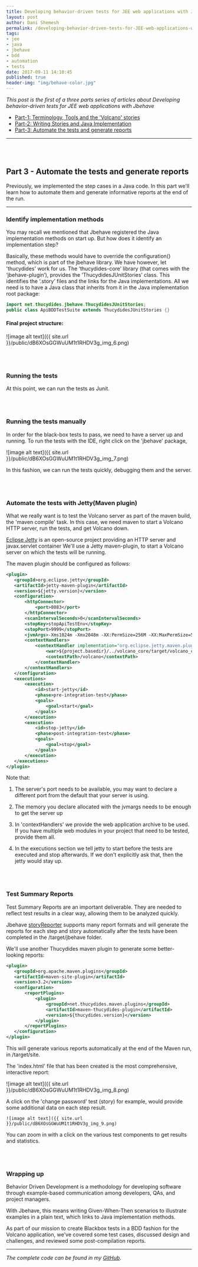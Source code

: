 ```yaml
---
title: Developing behavior-driven tests for JEE web applications with Jbehave - Part 3
layout: post
author: Dani Shemesh
permalink: /developing-behavior-driven-tests-for-JEE-web-applications-with-Jbehave-part-3/
tags:
- jee
- java
- jbehave
- bdd
- automation
- tests
date: 2017-09-11 14:10:45
published: true
header-img: "img/behave-color.jpg"
---
```


<i>This post is the first of a three parts series of articles about Developing behavior-driven tests for JEE web applications with Jbehave</i>

* [Part-1: Terminology, Tools and the 'Volcano' stories](https://fullgc.github.io/developing-behavior-driven-tests-for-JEE-web-applications-with-Jbehave-part-1)
* [Part-2: Writing Stories and Java Implementation](https://fullgc.github.io/developing-behavior-driven-tests-for-JEE-web-applications-with-Jbehave-part-2)
* [Part-3: Automate the tests and generate reports](https://fullgc.github.io/developing-behavior-driven-tests-for-JEE-web-applications-with-Jbehave-part-3)

------------------------------------------------------------------------------------------

<br><br>
## Part 3 - Automate the tests and generate reports

Previously, we implemented the step cases in a Java code.
In this part we'll learn how to automate them and generate informative reports at the end of the run.

-----------------------------------------------------------------------------------------------------
### Identify implementation methods

You may recall we mentioned that Jbehave registered the Java implementation methods on start up. But how does it identify an implementation step?

Basically, these methods would have to override the configuration() method, which is part of the jbehave library. We have however, let 'thucydides' work for us. The ‘thucydides-core’ library (that comes with the ‘jbehave-plugin’), provides the ‘ThucydidesJUnitStories’ class. This identifies the ‘.story’ files and the links for the Java implementations. All we need is to have a Java class that inherits from it in the Java implementation root package:

````java
import net.thucydides.jbehave.ThucydidesJUnitStories;
public class ApiBDDTestSuite extends ThucydidesJUnitStories {}
````

#### Final project structure:

![image alt text]({{ site.url }}/public/dB6XOsGGWuUM1t1RHDV3g_img_6.png)

<br><br>
### Running the tests

At this point, we can run the tests as Junit.

<br><br>
### Running the tests manually

In order for the black-box tests to pass, we need to have a server up and running. To run the tests with the IDE, right click on the 'jbehave' package,

  ![image alt text]({{ site.url }}/public/dB6XOsGGWuUM1t1RHDV3g_img_7.png)

In this fashion, we can run the tests quickly, debugging them and the server.

<br><br>
### Automate the tests with Jetty(Maven plugin)

What we really want is to test the Volcano server as part of the maven build, the 'maven compile' task.
In this case, we need maven to start a Volcano HTTP server, run the tests, and get Volcano down.

[Eclipse Jetty](https://www.eclipse.org/jetty/) is an open-source project providing an HTTP server and javax.servlet container
We'll use a Jetty maven-plugin, to start a Volcano server on which the tests will be running.

The maven plugin should be configured as follows:

````xml
<plugin>
   <groupId>org.eclipse.jetty</groupId>
   <artifactId>jetty-maven-plugin</artifactId>
   <version>${jetty.version}</version>
   <configuration>
       <httpConnector>
           <port>8083</port>
       </httpConnector>
       <scanIntervalSeconds>0</scanIntervalSeconds>
       <stopKey>stopApiTestEnv</stopKey>
       <stopPort>9999</stopPort>
       <jvmArgs>-Xms1024m -Xmx2048m -XX:PermSize=256M -XX:MaxPermSize=512M</jvmArgs>
       <contextHandlers>
           <contextHandler implementation="org.eclipse.jetty.maven.plugin.JettyWebAppContext">
               <war>${project.basedir}/../volcano_core/target/volcano_core-1.2-SNAPSHOT.war</war>
               <contextPath>/volcano</contextPath>
           </contextHandler>
       </contextHandlers>
   </configuration>
   <executions>
       <execution>
           <id>start-jetty</id>
           <phase>pre-integration-test</phase>
           <goals>
               <goal>start</goal>
           </goals>
       </execution>
       <execution>
           <id>stop-jetty</id>
           <phase>post-integration-test</phase>
           <goals>
               <goal>stop</goal>
           </goals>
       </execution>
   </executions>
</plugin>
````

Note that:

1. The server's port needs to be available, you may want to declare a different port from the default that your server is using.

2. The memory you declare allocated with the jvmargs needs to be enough to get the server up

3. In 'contextHandlers' we provide the web application archive to be used. If you have multiple web modules in your project that need to be tested, provide them all.

4. In the executions section we tell jetty to start before the tests are executed and stop afterwards. If we don't explicitly ask that, then the jetty would stay up.

<br><br>
### Test Summary Reports

Test Summary Reports are an important deliverable. They are needed to reflect test results in a clear way, allowing them to be analyzed quickly.

Jbehave [storyReporter](https://jbehave.org/reference/stable/reporting-stories.html) supports many report formats and will generate the reports for each step and story automatically after the tests have been completed in the /target/jbehave folder.

We'll use another Thucydides maven plugin to generate some better-looking reports:

````xml
<plugin>
   <groupId>org.apache.maven.plugins</groupId>
   <artifactId>maven-site-plugin</artifactId>
   <version>3.2</version>
   <configuration>
       <reportPlugins>
           <plugin>
               <groupId>net.thucydides.maven.plugins</groupId>
               <artifactId>maven-thucydides-plugin</artifactId>
               <version>${thucydides.version}</version>
           </plugin>
       </reportPlugins>
   </configuration>
</plugin>
````

This will generate various reports automatically at the end of the Maven run, in /target/site.

The 'index.html' file that has been created is the most comprehensive, interactive report:

![image alt text]({{ site.url }}/public/dB6XOsGGWuUM1t1RHDV3g_img_8.png)

A click on the 'change password' test (story) for example, would provide some additional data on each step result.

	![image alt text]({{ site.url }}/public/dB6XOsGGWuUM1t1RHDV3g_img_9.png)

You can zoom in with a click on the various test components to get results and statistics.

<br><br>
### Wrapping up

Behavior Driven Development is a methodology for developing software through example-based communication among developers, QAs, and project managers.

With Jbehave, this means writing Given-When-Then scenarios to illustrate examples in a plain text, which links to Java implementation methods.

As part of our mission to create Blackbox tests in a BDD fashion for the Volcano application, we've covered some test cases, discussed design and challenges, and reviewed some post-compilation reports.

------------------------------------------------------------------------------------------

*The complete code can be found in my [GitHub](https://github.com/FullGC/volcano)*.
